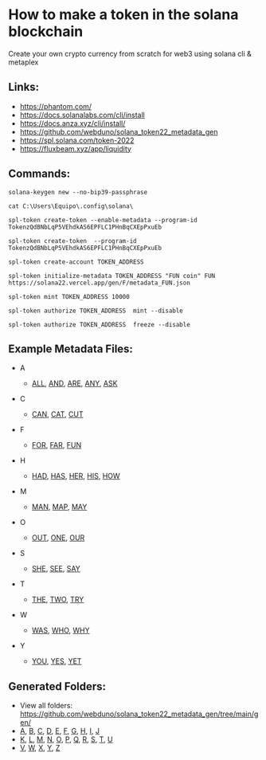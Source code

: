 # How to make a token in the solana blockchain

Create your own crypto currency from scratch for web3 using solana cli & metaplex



## Links:
  - https://phantom.com/
  - https://docs.solanalabs.com/cli/install
  - https://docs.anza.xyz/cli/install/
  - https://github.com/webduno/solana_token22_metadata_gen
  - https://spl.solana.com/token-2022
  - https://fluxbeam.xyz/app/liquidity



## Commands:

```
solana-keygen new --no-bip39-passphrase

cat C:\Users\Equipo\.config\solana\

spl-token create-token --enable-metadata --program-id TokenzQdBNbLqP5VEhdkAS6EPFLC1PHnBqCXEpPxuEb

spl-token create-token  --program-id TokenzQdBNbLqP5VEhdkAS6EPFLC1PHnBqCXEpPxuEb

spl-token create-account TOKEN_ADDRESS

spl-token initialize-metadata TOKEN_ADDRESS "FUN coin" FUN https://solana22.vercel.app/gen/F/metadata_FUN.json

spl-token mint TOKEN_ADDRESS 10000  

spl-token authorize TOKEN_ADDRESS  mint --disable

spl-token authorize TOKEN_ADDRESS  freeze --disable
```



## Example Metadata Files:

- A
  - [ALL](https://raw.githubusercontent.com/webduno/solana_token22_metadata_gen/refs/heads/main/gen/A/metadata_ALL.json), [AND](https://raw.githubusercontent.com/webduno/solana_token22_metadata_gen/refs/heads/main/gen/A/metadata_AND.json), [ARE](https://raw.githubusercontent.com/webduno/solana_token22_metadata_gen/refs/heads/main/gen/A/metadata_ARE.json), [ANY](https://raw.githubusercontent.com/webduno/solana_token22_metadata_gen/refs/heads/main/gen/A/metadata_ANY.json), [ASK](https://raw.githubusercontent.com/webduno/solana_token22_metadata_gen/refs/heads/main/gen/A/metadata_ASK.json)

- C
  - [CAN](https://raw.githubusercontent.com/webduno/solana_token22_metadata_gen/refs/heads/main/gen/C/metadata_CAN.json), [CAT](https://raw.githubusercontent.com/webduno/solana_token22_metadata_gen/refs/heads/main/gen/C/metadata_CAT.json), [CUT](https://raw.githubusercontent.com/webduno/solana_token22_metadata_gen/refs/heads/main/gen/C/metadata_CUT.json)

- F
  - [FOR](https://raw.githubusercontent.com/webduno/solana_token22_metadata_gen/refs/heads/main/gen/F/metadata_FOR.json), [FAR](https://raw.githubusercontent.com/webduno/solana_token22_metadata_gen/refs/heads/main/gen/F/metadata_FAR.json), [FUN](https://raw.githubusercontent.com/webduno/solana_token22_metadata_gen/refs/heads/main/gen/F/metadata_FUN.json)

- H
  - [HAD](https://raw.githubusercontent.com/webduno/solana_token22_metadata_gen/refs/heads/main/gen/H/metadata_HAD.json), [HAS](https://raw.githubusercontent.com/webduno/solana_token22_metadata_gen/refs/heads/main/gen/H/metadata_HAS.json), [HER](https://raw.githubusercontent.com/webduno/solana_token22_metadata_gen/refs/heads/main/gen/H/metadata_HER.json), [HIS](https://raw.githubusercontent.com/webduno/solana_token22_metadata_gen/refs/heads/main/gen/H/metadata_HIS.json), [HOW](https://raw.githubusercontent.com/webduno/solana_token22_metadata_gen/refs/heads/main/gen/H/metadata_HOW.json)

- M
  - [MAN](https://raw.githubusercontent.com/webduno/solana_token22_metadata_gen/refs/heads/main/gen/M/metadata_MAN.json), [MAP](https://raw.githubusercontent.com/webduno/solana_token22_metadata_gen/refs/heads/main/gen/M/metadata_MAP.json), [MAY](https://raw.githubusercontent.com/webduno/solana_token22_metadata_gen/refs/heads/main/gen/M/metadata_MAY.json)

- O
  - [OUT](https://raw.githubusercontent.com/webduno/solana_token22_metadata_gen/refs/heads/main/gen/O/metadata_OUT.json), [ONE](https://raw.githubusercontent.com/webduno/solana_token22_metadata_gen/refs/heads/main/gen/O/metadata_ONE.json), [OUR](https://raw.githubusercontent.com/webduno/solana_token22_metadata_gen/refs/heads/main/gen/O/metadata_OUR.json)

- S
  - [SHE](https://raw.githubusercontent.com/webduno/solana_token22_metadata_gen/refs/heads/main/gen/S/metadata_SHE.json), [SEE](https://raw.githubusercontent.com/webduno/solana_token22_metadata_gen/refs/heads/main/gen/S/metadata_SEE.json), [SAY](https://raw.githubusercontent.com/webduno/solana_token22_metadata_gen/refs/heads/main/gen/S/metadata_SAY.json)

- T
  - [THE](https://raw.githubusercontent.com/webduno/solana_token22_metadata_gen/refs/heads/main/gen/T/metadata_THE.json), [TWO](https://raw.githubusercontent.com/webduno/solana_token22_metadata_gen/refs/heads/main/gen/T/metadata_TWO.json), [TRY](https://raw.githubusercontent.com/webduno/solana_token22_metadata_gen/refs/heads/main/gen/T/metadata_TRY.json)

- W
  - [WAS](https://raw.githubusercontent.com/webduno/solana_token22_metadata_gen/refs/heads/main/gen/W/metadata_WAS.json), [WHO](https://raw.githubusercontent.com/webduno/solana_token22_metadata_gen/refs/heads/main/gen/W/metadata_WHO.json), [WHY](https://raw.githubusercontent.com/webduno/solana_token22_metadata_gen/refs/heads/main/gen/W/metadata_WHY.json)

- Y
  - [YOU](https://raw.githubusercontent.com/webduno/solana_token22_metadata_gen/refs/heads/main/gen/Y/metadata_YOU.json), [YES](https://raw.githubusercontent.com/webduno/solana_token22_metadata_gen/refs/heads/main/gen/Y/metadata_YES.json), [YET](https://raw.githubusercontent.com/webduno/solana_token22_metadata_gen/refs/heads/main/gen/Y/metadata_YET.json)



## Generated Folders:
  - View all folders: https://github.com/webduno/solana_token22_metadata_gen/tree/main/gen/
  - [A](https://github.com/webduno/solana_token22_metadata_gen/tree/main/gen/A), [B](https://github.com/webduno/solana_token22_metadata_gen/tree/main/gen/B), [C](https://github.com/webduno/solana_token22_metadata_gen/tree/main/gen/C), [D](https://github.com/webduno/solana_token22_metadata_gen/tree/main/gen/D), [E](https://github.com/webduno/solana_token22_metadata_gen/tree/main/gen/E), [F](https://github.com/webduno/solana_token22_metadata_gen/tree/main/gen/F), [G](https://github.com/webduno/solana_token22_metadata_gen/tree/main/gen/G), [H](https://github.com/webduno/solana_token22_metadata_gen/tree/main/gen/H), [I](https://github.com/webduno/solana_token22_metadata_gen/tree/main/gen/I), [J](https://github.com/webduno/solana_token22_metadata_gen/tree/main/gen/J)
  - [K](https://github.com/webduno/solana_token22_metadata_gen/tree/main/gen/K), [L](https://github.com/webduno/solana_token22_metadata_gen/tree/main/gen/L), [M](https://github.com/webduno/solana_token22_metadata_gen/tree/main/gen/M), [N](https://github.com/webduno/solana_token22_metadata_gen/tree/main/gen/N), [O](https://github.com/webduno/solana_token22_metadata_gen/tree/main/gen/O), [P](https://github.com/webduno/solana_token22_metadata_gen/tree/main/gen/P), [Q](https://github.com/webduno/solana_token22_metadata_gen/tree/main/gen/Q), [R](https://github.com/webduno/solana_token22_metadata_gen/tree/main/gen/R), [S](https://github.com/webduno/solana_token22_metadata_gen/tree/main/gen/S), [T](https://github.com/webduno/solana_token22_metadata_gen/tree/main/gen/T), [U](https://github.com/webduno/solana_token22_metadata_gen/tree/main/gen/U)
  - [V](https://github.com/webduno/solana_token22_metadata_gen/tree/main/gen/V), [W](https://github.com/webduno/solana_token22_metadata_gen/tree/main/gen/W), [X](https://github.com/webduno/solana_token22_metadata_gen/tree/main/gen/X), [Y](https://github.com/webduno/solana_token22_metadata_gen/tree/main/gen/Y), [Z](https://github.com/webduno/solana_token22_metadata_gen/tree/main/gen/Z)
